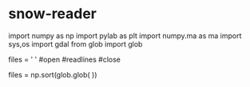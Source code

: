 snow-reader
===========

import numpy as np
import pylab as plt
import numpy.ma as ma
import sys,os
import gdal
from glob import glob

files = '       '
#open
#readlines
#close

files = np.sort(glob.glob(        ))

